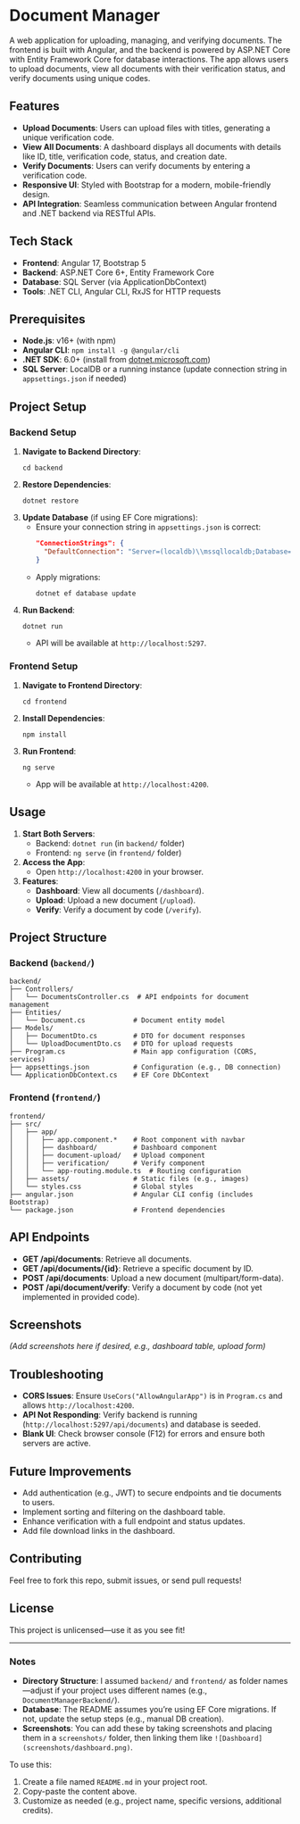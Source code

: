 # Document Manager

A web application for uploading, managing, and verifying documents. The frontend is built with Angular, and the backend is powered by ASP.NET Core with Entity Framework Core for database interactions. The app allows users to upload documents, view all documents with their verification status, and verify documents using unique codes.

## Features
- **Upload Documents**: Users can upload files with titles, generating a unique verification code.
- **View All Documents**: A dashboard displays all documents with details like ID, title, verification code, status, and creation date.
- **Verify Documents**: Users can verify documents by entering a verification code.
- **Responsive UI**: Styled with Bootstrap for a modern, mobile-friendly design.
- **API Integration**: Seamless communication between Angular frontend and .NET backend via RESTful APIs.

## Tech Stack
- **Frontend**: Angular 17, Bootstrap 5
- **Backend**: ASP.NET Core 6+, Entity Framework Core
- **Database**: SQL Server (via ApplicationDbContext)
- **Tools**: .NET CLI, Angular CLI, RxJS for HTTP requests

## Prerequisites
- **Node.js**: v16+ (with npm)
- **Angular CLI**: `npm install -g @angular/cli`
- **.NET SDK**: 6.0+ (install from [dotnet.microsoft.com](https://dotnet.microsoft.com/))
- **SQL Server**: LocalDB or a running instance (update connection string in `appsettings.json` if needed)

## Project Setup

### Backend Setup
1. **Navigate to Backend Directory**:
   ```
   cd backend
   ```
2. **Restore Dependencies**:
   ```
   dotnet restore
   ```
3. **Update Database** (if using EF Core migrations):
   - Ensure your connection string in `appsettings.json` is correct:
     ```json
     "ConnectionStrings": {
       "DefaultConnection": "Server=(localdb)\\mssqllocaldb;Database=DocumentManagerDb;Trusted_Connection=True;MultipleActiveResultSets=true"
     }
     ```
   - Apply migrations:
     ```
     dotnet ef database update
     ```
4. **Run Backend**:
   ```
   dotnet run
   ```
   - API will be available at `http://localhost:5297`.

### Frontend Setup
1. **Navigate to Frontend Directory**:
   ```
   cd frontend
   ```
2. **Install Dependencies**:
   ```
   npm install
   ```
3. **Run Frontend**:
   ```
   ng serve
   ```
   - App will be available at `http://localhost:4200`.

## Usage
1. **Start Both Servers**:
   - Backend: `dotnet run` (in `backend/` folder)
   - Frontend: `ng serve` (in `frontend/` folder)
2. **Access the App**:
   - Open `http://localhost:4200` in your browser.
3. **Features**:
   - **Dashboard**: View all documents (`/dashboard`).
   - **Upload**: Upload a new document (`/upload`).
   - **Verify**: Verify a document by code (`/verify`).

## Project Structure

### Backend (`backend/`)
```
backend/
├── Controllers/
│   └── DocumentsController.cs  # API endpoints for document management
├── Entities/
│   └── Document.cs            # Document entity model
├── Models/
│   ├── DocumentDto.cs         # DTO for document responses
│   └── UploadDocumentDto.cs   # DTO for upload requests
├── Program.cs                 # Main app configuration (CORS, services)
├── appsettings.json           # Configuration (e.g., DB connection)
└── ApplicationDbContext.cs    # EF Core DbContext
```

### Frontend (`frontend/`)
```
frontend/
├── src/
│   ├── app/
│   │   ├── app.component.*    # Root component with navbar
│   │   ├── dashboard/         # Dashboard component
│   │   ├── document-upload/   # Upload component
│   │   ├── verification/      # Verify component
│   │   └── app-routing.module.ts  # Routing configuration
│   ├── assets/                # Static files (e.g., images)
│   └── styles.css             # Global styles
├── angular.json               # Angular CLI config (includes Bootstrap)
└── package.json               # Frontend dependencies
```

## API Endpoints
- **GET /api/documents**: Retrieve all documents.
- **GET /api/documents/{id}**: Retrieve a specific document by ID.
- **POST /api/documents**: Upload a new document (multipart/form-data).
- **POST /api/document/verify**: Verify a document by code (not yet implemented in provided code).

## Screenshots
*(Add screenshots here if desired, e.g., dashboard table, upload form)*

## Troubleshooting
- **CORS Issues**: Ensure `UseCors("AllowAngularApp")` is in `Program.cs` and allows `http://localhost:4200`.
- **API Not Responding**: Verify backend is running (`http://localhost:5297/api/documents`) and database is seeded.
- **Blank UI**: Check browser console (F12) for errors and ensure both servers are active.

## Future Improvements
- Add authentication (e.g., JWT) to secure endpoints and tie documents to users.
- Implement sorting and filtering on the dashboard table.
- Enhance verification with a full endpoint and status updates.
- Add file download links in the dashboard.

## Contributing
Feel free to fork this repo, submit issues, or send pull requests!

## License
This project is unlicensed—use it as you see fit!

---

### Notes
- **Directory Structure**: I assumed `backend/` and `frontend/` as folder names—adjust if your project uses different names (e.g., `DocumentManagerBackend/`).
- **Database**: The README assumes you’re using EF Core migrations. If not, update the setup steps (e.g., manual DB creation).
- **Screenshots**: You can add these by taking screenshots and placing them in a `screenshots/` folder, then linking them like `![Dashboard](screenshots/dashboard.png)`.

To use this:
1. Create a file named `README.md` in your project root.
2. Copy-paste the content above.
3. Customize as needed (e.g., project name, specific versions, additional credits).
